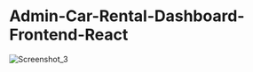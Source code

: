 # Admin-Car-Rental-Dashboard-Frontend-React

![Screenshot_3](https://user-images.githubusercontent.com/79472177/192220090-354410f5-df20-4b25-bcb5-a9e3d58d6316.png)
